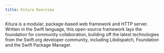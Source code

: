 ```yaml
---
title: Kitura Overview
---
```


Kitura is a modular, package-based web framework and HTTP server. Written in the Swift language, this open-source framework lays the foundation for community collaboration, building off the latest technologies from the Swift.org developer community, including Libdispatch, Foundation and the Swift Package Manager.